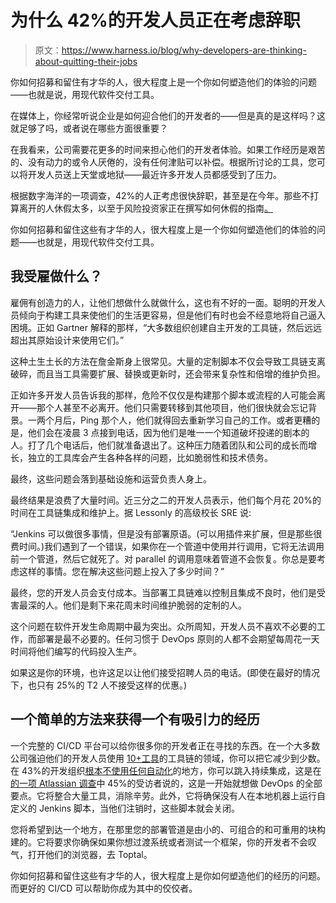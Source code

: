 # 为什么 42%的开发人员正在考虑辞职

> 原文：<https://www.harness.io/blog/why-developers-are-thinking-about-quitting-their-jobs>

你如何招募和留住有才华的人，很大程度上是一个你如何塑造他们的体验的问题——也就是说，用现代软件交付工具。

在媒体上，你经常听说企业是如何迎合他们的开发者的——但是真的是这样吗？这就足够了吗，或者说在哪些方面很重要？

在我看来，公司需要花更多的时间来担心他们的开发者体验。如果工作经历是艰苦的、没有动力的或令人厌倦的，没有任何津贴可以补偿。根据所讨论的工具，您可以将开发人员送上天堂或地狱——最近许多开发人员都感受到了压力。

根据数字海洋的一项调查，42%的人正考虑很快辞职，甚至是在今年。那些不打算离开的人休假太多，以至于风险投资家正在撰写如何休假的指南[。](https://openviewpartners.com/blog/5-reasons-a-sabbatical-might-be-the-best-investment/)

你如何招募和留住这些有才华的人，很大程度上是一个你如何塑造他们的体验的问题——也就是，用现代软件交付工具。

## 我受雇做什么？

雇佣有创造力的人，让他们想做什么就做什么，这也有不好的一面。聪明的开发人员倾向于构建工具来使他们的生活更容易，但是他们有时也会不经意地将自己逼入困境。正如 Gartner 解释的那样，“大多数组织创建自主开发的工具链，然后远远超出其原始设计来使用它们。”

这种土生土长的方法在詹金斯身上很常见。大量的定制脚本不仅会导致工具链支离破碎，而且当工具需要扩展、替换或更新时，还会带来复杂性和倍增的维护负担。

正如许多开发人员告诉我的那样，危险不仅仅是构建那个脚本或流程的人可能会离开——那个人甚至不必离开。他们只需要转移到其他项目，他们很快就会忘记背景。一两个月后，Ping 那个人，他们就得回去重新学习自己的工作。或者更糟的是，他们会在凌晨 3 点接到电话，因为他们是唯一一个知道破坏投递的剧本的人。打了几个电话后，他们就准备退出了。这种压力随着团队和公司的成长而增长，独立的工具库会产生各种各样的问题，比如脆弱性和技术债务。

最终，这些问题会落到基础设施和运营负责人身上。

最终结果是浪费了大量时间。近三分之二的开发人员表示，他们每个月花 20%的时间在工具链集成和维护上。据 Lessonly 的高级校长 SRE 说:

“Jenkins 可以做很多事情，但是没有部署原语。(可以用插件来扩展，但是那些很费时间。)我们遇到了一个错误，如果你在一个管道中使用并行调用，它将无法调用前一个管道，然后它就死了。对 parallel 的调用意味着管道不会恢复。你总是要考虑这样的事情。您在解决这些问题上投入了多少时间？”

最终，您的开发人员会支付成本。当部署工具链难以控制且集成不良时，他们是受害最深的人。他们是剩下来花周末时间维护脆弱的定制的人。

这个问题在软件开发生命周期中最为突出。众所周知，开发人员不喜欢不必要的工作，而部署是最不必要的。任何习惯于 DevOps 原则的人都不会期望每周花一天时间将他们编写的代码投入生产。

如果这是你的环境，也许这足以让他们接受招聘人员的电话。(即使在最好的情况下，也只有 25%的 T2 人不接受这样的优惠。)

## 一个简单的方法来获得一个有吸引力的经历

一个完整的 CI/CD 平台可以给你很多你的开发者正在寻找的东西。在一个大多数公司强迫他们的开发人员使用 [10+工具](https://www.atlassian.com/whitepapers/devops-survey-2020)的工具链的领域，你可以把它减少到少数。在 43%的开发组织[根本不使用任何自动化](https://www.digitalocean.com/currents/june-2022#currents-form)的地方，你可以跳入持续集成，这是在[的一项 Atlassian 调查](https://static.adaptavistassets.com/downloads/ADAPTAVIST_STATE_OF_ATLASSIAN_REPORT_2021.pdf)中 45%的受访者说的，这是一开始就想做 DevOps 的全部要点。它将整合大量工具，消除辛劳。此外，它将确保没有人在本地机器上运行自定义的 Jenkins 脚本，当他们注销时，这些脚本就会关闭。

您将希望到达一个地方，在那里您的部署管道是由小的、可组合的和可重用的块构建的。它将要求你确保如果你想过渡系统或者测试一个框架，你的开发者不会叹气，打开他们的浏览器，去 Toptal。

你如何招募和留住这些有才华的人，很大程度上是你如何塑造他们的经历的问题。而更好的 CI/CD 可以帮助你成为其中的佼佼者。